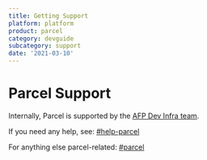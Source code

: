 ```yaml
---
title: Getting Support
platform: platform
product: parcel
category: devguide
subcategory: support
date: '2021-03-10'
---
```


# Parcel Support

Internally, Parcel is supported by the [AFP Dev Infra team](https://hello.atlassian.net/wiki/spaces/AFP).

If you need any help, see: [#help-parcel](https://atlassian.slack.com/archives/C0288U06PGC)

For anything else parcel-related: [#parcel](https://atlassian.slack.com/archives/CQUK5AJDN)
